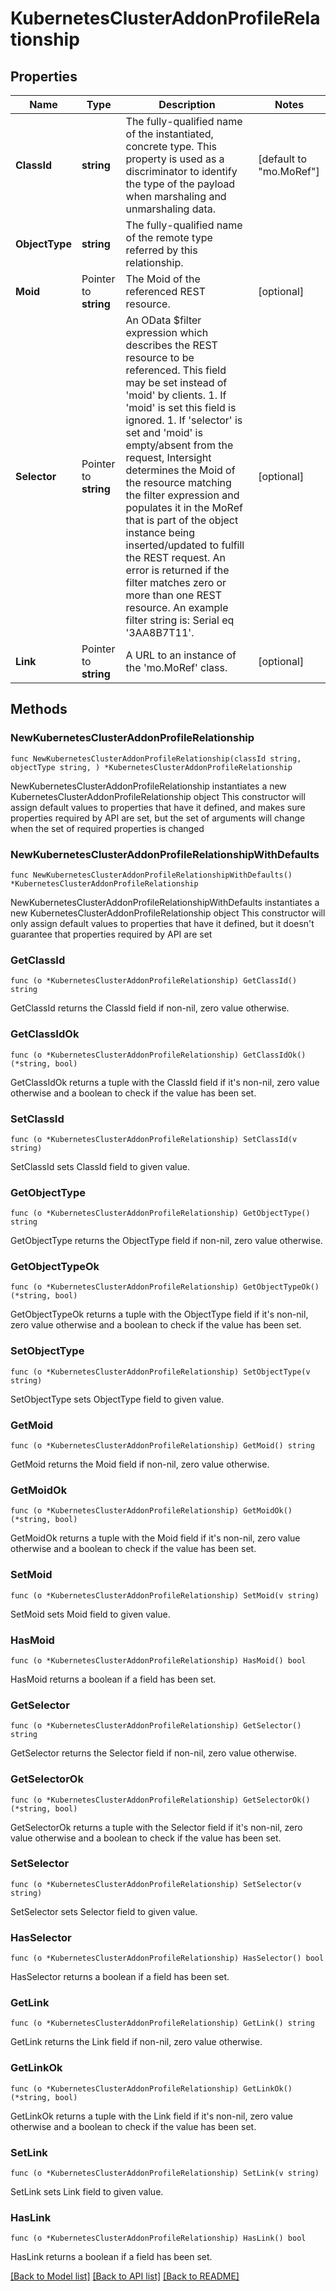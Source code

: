 # KubernetesClusterAddonProfileRelationship

## Properties

Name | Type | Description | Notes
------------ | ------------- | ------------- | -------------
**ClassId** | **string** | The fully-qualified name of the instantiated, concrete type. This property is used as a discriminator to identify the type of the payload when marshaling and unmarshaling data. | [default to "mo.MoRef"]
**ObjectType** | **string** | The fully-qualified name of the remote type referred by this relationship. | 
**Moid** | Pointer to **string** | The Moid of the referenced REST resource. | [optional] 
**Selector** | Pointer to **string** | An OData $filter expression which describes the REST resource to be referenced. This field may be set instead of &#39;moid&#39; by clients. 1. If &#39;moid&#39; is set this field is ignored. 1. If &#39;selector&#39; is set and &#39;moid&#39; is empty/absent from the request, Intersight determines the Moid of the resource matching the filter expression and populates it in the MoRef that is part of the object instance being inserted/updated to fulfill the REST request. An error is returned if the filter matches zero or more than one REST resource. An example filter string is: Serial eq &#39;3AA8B7T11&#39;. | [optional] 
**Link** | Pointer to **string** | A URL to an instance of the &#39;mo.MoRef&#39; class. | [optional] 

## Methods

### NewKubernetesClusterAddonProfileRelationship

`func NewKubernetesClusterAddonProfileRelationship(classId string, objectType string, ) *KubernetesClusterAddonProfileRelationship`

NewKubernetesClusterAddonProfileRelationship instantiates a new KubernetesClusterAddonProfileRelationship object
This constructor will assign default values to properties that have it defined,
and makes sure properties required by API are set, but the set of arguments
will change when the set of required properties is changed

### NewKubernetesClusterAddonProfileRelationshipWithDefaults

`func NewKubernetesClusterAddonProfileRelationshipWithDefaults() *KubernetesClusterAddonProfileRelationship`

NewKubernetesClusterAddonProfileRelationshipWithDefaults instantiates a new KubernetesClusterAddonProfileRelationship object
This constructor will only assign default values to properties that have it defined,
but it doesn't guarantee that properties required by API are set

### GetClassId

`func (o *KubernetesClusterAddonProfileRelationship) GetClassId() string`

GetClassId returns the ClassId field if non-nil, zero value otherwise.

### GetClassIdOk

`func (o *KubernetesClusterAddonProfileRelationship) GetClassIdOk() (*string, bool)`

GetClassIdOk returns a tuple with the ClassId field if it's non-nil, zero value otherwise
and a boolean to check if the value has been set.

### SetClassId

`func (o *KubernetesClusterAddonProfileRelationship) SetClassId(v string)`

SetClassId sets ClassId field to given value.


### GetObjectType

`func (o *KubernetesClusterAddonProfileRelationship) GetObjectType() string`

GetObjectType returns the ObjectType field if non-nil, zero value otherwise.

### GetObjectTypeOk

`func (o *KubernetesClusterAddonProfileRelationship) GetObjectTypeOk() (*string, bool)`

GetObjectTypeOk returns a tuple with the ObjectType field if it's non-nil, zero value otherwise
and a boolean to check if the value has been set.

### SetObjectType

`func (o *KubernetesClusterAddonProfileRelationship) SetObjectType(v string)`

SetObjectType sets ObjectType field to given value.


### GetMoid

`func (o *KubernetesClusterAddonProfileRelationship) GetMoid() string`

GetMoid returns the Moid field if non-nil, zero value otherwise.

### GetMoidOk

`func (o *KubernetesClusterAddonProfileRelationship) GetMoidOk() (*string, bool)`

GetMoidOk returns a tuple with the Moid field if it's non-nil, zero value otherwise
and a boolean to check if the value has been set.

### SetMoid

`func (o *KubernetesClusterAddonProfileRelationship) SetMoid(v string)`

SetMoid sets Moid field to given value.

### HasMoid

`func (o *KubernetesClusterAddonProfileRelationship) HasMoid() bool`

HasMoid returns a boolean if a field has been set.

### GetSelector

`func (o *KubernetesClusterAddonProfileRelationship) GetSelector() string`

GetSelector returns the Selector field if non-nil, zero value otherwise.

### GetSelectorOk

`func (o *KubernetesClusterAddonProfileRelationship) GetSelectorOk() (*string, bool)`

GetSelectorOk returns a tuple with the Selector field if it's non-nil, zero value otherwise
and a boolean to check if the value has been set.

### SetSelector

`func (o *KubernetesClusterAddonProfileRelationship) SetSelector(v string)`

SetSelector sets Selector field to given value.

### HasSelector

`func (o *KubernetesClusterAddonProfileRelationship) HasSelector() bool`

HasSelector returns a boolean if a field has been set.

### GetLink

`func (o *KubernetesClusterAddonProfileRelationship) GetLink() string`

GetLink returns the Link field if non-nil, zero value otherwise.

### GetLinkOk

`func (o *KubernetesClusterAddonProfileRelationship) GetLinkOk() (*string, bool)`

GetLinkOk returns a tuple with the Link field if it's non-nil, zero value otherwise
and a boolean to check if the value has been set.

### SetLink

`func (o *KubernetesClusterAddonProfileRelationship) SetLink(v string)`

SetLink sets Link field to given value.

### HasLink

`func (o *KubernetesClusterAddonProfileRelationship) HasLink() bool`

HasLink returns a boolean if a field has been set.


[[Back to Model list]](../README.md#documentation-for-models) [[Back to API list]](../README.md#documentation-for-api-endpoints) [[Back to README]](../README.md)



